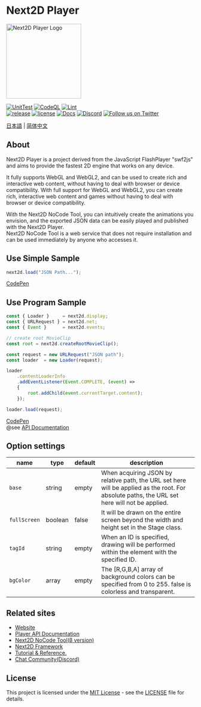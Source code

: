 Next2D Player
=============
<img src="https://next2d.app/assets/img/player/logo.svg" width="200" height="200" alt="Next2D Player Logo">

[![UnitTest](https://github.com/Next2D/Player/actions/workflows/integration.yml/badge.svg?branch=main)](https://github.com/Next2D/Player/actions/workflows/integration.yml)
[![CodeQL](https://github.com/Next2D/Player/actions/workflows/codeql-analysis.yml/badge.svg?branch=main)](https://github.com/Next2D/Player/actions/workflows/codeql-analysis.yml)
[![Lint](https://github.com/Next2D/Player/actions/workflows/lint.yml/badge.svg?branch=main)](https://github.com/Next2D/Player/actions/workflows/lint.yml) \
[![release](https://img.shields.io/github/v/release/Next2D/Player)](https://github.com/Next2D/Player/releases)
[![license](https://img.shields.io/github/license/Next2D/Player)](https://github.com/Next2D/Player/blob/main/LICENSE)
[![Docs](https://img.shields.io/badge/docs-online-blue.svg)](https://next2d.app/docs/player/index.html)
[![Discord](https://img.shields.io/discord/812136803506716713?label=Discord&logo=discord)](https://discord.gg/6c9rv5Uns5)
[![Follow us on Twitter](https://img.shields.io/twitter/follow/Next2D?label=Follow&style=social)](https://twitter.com/intent/user?screen_name=Next2D)

[日本語](./README.ja.md) | [简体中文](./README.cn.md)

## About
Next2D Player is a project derived from the JavaScript FlashPlayer "swf2js" and aims to provide the fastest 2D engine that works on any device.

It fully supports WebGL and WebGL2, and can be used to create rich and interactive web content, without having to deal with browser or device compatibility. With full support for WebGL and WebGL2, you can create rich, interactive web content and games without having to deal with browser or device compatibility.

With the Next2D NoCode Tool, you can intuitively create the animations you envision, and the exported JSON data can be easily played and published with the Next2D Player.  
Next2D NoCode Tool is a web service that does not require installation and can be used immediately by anyone who accesses it.

## Use Simple Sample
```javascript
next2d.load("JSON Path...");
```
[CodePen](https://codepen.io/next2d/pen/rNGMrZG)

## Use Program Sample
```javascript
const { Loader }     = next2d.display;
const { URLRequest } = next2d.net;
const { Event }      = next2d.events;

// create root MovieClip
const root = next2d.createRootMovieClip();

const request = new URLRequest("JSON path");
const loader  = new Loader(request);

loader
    .contentLoaderInfo
    .addEventListener(Event.COMPLETE, (event) =>
    {
        root.addChild(event.currentTarget.content);
    });

loader.load(request);
```
[CodePen](https://codepen.io/next2d/pen/VwMKGEv)\
@see [API Documentation](https://next2d.app/en/docs/player)

## Option settings

| name | type | default | description |
| --- | --- | --- | --- |
| `base` | string | empty | When acquiring JSON by relative path, the URL set here will be applied as the root. For absolute paths, the URL set here will not be applied. |
| `fullScreen` | boolean | false | It will be drawn on the entire screen beyond the width and height set in the Stage class. |
| `tagId` | string | empty | When an ID is specified, drawing will be performed within the element with the specified ID. |
| `bgColor` | array | empty | The [R,G,B,A] array of background colors can be specified from 0 to 255. false is colorless and transparent. |

## Related sites
* [Website](https://next2d.app)
* [Player API Documentation](https://next2d.app/en/docs/player)
* [Next2D NoCode Tool(β version)](https://tool.next2d.app)
* [Next2D Framework](https://next2d.app/#framework)
* [Tutorial & Reference.](https://next2d.app/en/reference/player)
* [Chat Community(Discord)](https://discord.gg/6c9rv5Uns5)

## License
This project is licensed under the [MIT License](https://opensource.org/licenses/MIT) - see the [LICENSE](LICENSE) file for details.
